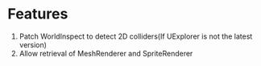 # Features
1. Patch WorldInspect to detect 2D colliders(If UExplorer is not the latest version)
2. Allow retrieval of MeshRenderer and SpriteRenderer

